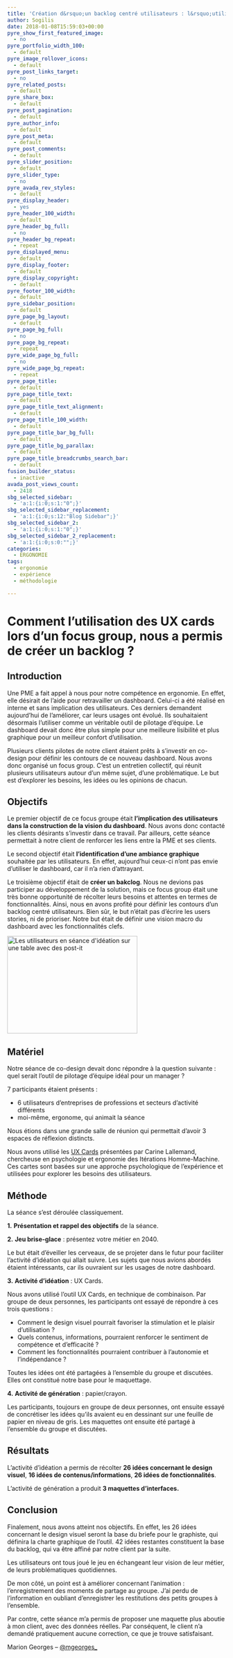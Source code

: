 ```yaml
---
title: 'Création d&rsquo;un backlog centré utilisateurs : l&rsquo;utilisation des UX Cards'
author: Sogilis
date: 2018-01-08T15:59:03+00:00
pyre_show_first_featured_image:
  - no
pyre_portfolio_width_100:
  - default
pyre_image_rollover_icons:
  - default
pyre_post_links_target:
  - no
pyre_related_posts:
  - default
pyre_share_box:
  - default
pyre_post_pagination:
  - default
pyre_author_info:
  - default
pyre_post_meta:
  - default
pyre_post_comments:
  - default
pyre_slider_position:
  - default
pyre_slider_type:
  - no
pyre_avada_rev_styles:
  - default
pyre_display_header:
  - yes
pyre_header_100_width:
  - default
pyre_header_bg_full:
  - no
pyre_header_bg_repeat:
  - repeat
pyre_displayed_menu:
  - default
pyre_display_footer:
  - default
pyre_display_copyright:
  - default
pyre_footer_100_width:
  - default
pyre_sidebar_position:
  - default
pyre_page_bg_layout:
  - default
pyre_page_bg_full:
  - no
pyre_page_bg_repeat:
  - repeat
pyre_wide_page_bg_full:
  - no
pyre_wide_page_bg_repeat:
  - repeat
pyre_page_title:
  - default
pyre_page_title_text:
  - default
pyre_page_title_text_alignment:
  - default
pyre_page_title_100_width:
  - default
pyre_page_title_bar_bg_full:
  - default
pyre_page_title_bg_parallax:
  - default
pyre_page_title_breadcrumbs_search_bar:
  - default
fusion_builder_status:
  - inactive
avada_post_views_count:
  - 2418
sbg_selected_sidebar:
  - 'a:1:{i:0;s:1:"0";}'
sbg_selected_sidebar_replacement:
  - 'a:1:{i:0;s:12:"Blog Sidebar";}'
sbg_selected_sidebar_2:
  - 'a:1:{i:0;s:1:"0";}'
sbg_selected_sidebar_2_replacement:
  - 'a:1:{i:0;s:0:"";}'
categories:
  - ERGONOMIE
tags:
  - ergonomie
  - expérience
  - méthodologie

---
```

# Comment l&rsquo;utilisation des UX cards lors d&rsquo;un focus group, nous a permis de créer un backlog ?

## Introduction

Une PME a fait appel à nous pour notre compétence en ergonomie. En effet, elle désirait de l&rsquo;aide pour retravailler un dashboard. Celui-ci a été réalisé en interne et sans implication des utilisateurs. Ces derniers demandent aujourd&rsquo;hui de l’améliorer, car leurs usages ont évolué. Ils souhaitaient désormais l’utiliser comme un véritable outil de pilotage d’équipe. Le dashboard devait donc être plus simple pour une meilleure lisibilité et plus graphique pour un meilleur confort d’utilisation.

Plusieurs clients pilotes de notre client étaient prêts à s’investir en co-design pour définir les contours de ce nouveau dashboard. Nous avons donc organisé un focus group. C’est un entretien collectif, qui réunit plusieurs utilisateurs autour d’un même sujet, d’une problématique. Le but est d’explorer les besoins, les idées ou les opinions de chacun.

## Objectifs

Le premier objectif de ce focus groupe était **l’implication des utilisateurs dans la construction de la vision du dashboard**. Nous avons donc contacté les clients désirants s&rsquo;investir dans ce travail. Par ailleurs, cette séance permettait à notre client de renforcer les liens entre la PME et ses clients.

Le second objectif était **l&rsquo;identification d&rsquo;une ambiance graphique** souhaitée par les utilisateurs. En effet, aujourd&rsquo;hui ceux-ci n&rsquo;ont pas envie d’utiliser le dashboard, car il n’a rien d’attrayant.

Le troisième objectif était de **créer un bakclog**. Nous ne devions pas participer au développement de la solution, mais ce focus group était une très bonne opportunité de récolter leurs besoins et attentes en termes de fonctionnalités. Ainsi, nous en avons profité pour définir les contours d’un backlog centré utilisateurs. Bien sûr, le but n’était pas d’écrire les users stories, ni de prioriser. Notre but était de définir une vision macro du dashboard avec les fonctionnalités clefs.

<img class="size-medium wp-image-2228 aligncenter" src="http://sogilis.com/wp-content/uploads/2018/01/WP_20171213_002-2-300x225.jpg" alt="Les utilisateurs en séance d'idéation sur une table avec des post-it" width="300" height="225" srcset="http://sogilis.com/wp-content/uploads/2018/01/WP_20171213_002-2-300x225.jpg 300w, http://sogilis.com/wp-content/uploads/2018/01/WP_20171213_002-2-768x576.jpg 768w, http://sogilis.com/wp-content/uploads/2018/01/WP_20171213_002-2-1024x768.jpg 1024w, http://sogilis.com/wp-content/uploads/2018/01/WP_20171213_002-2.jpg 1632w" sizes="(max-width: 300px) 100vw, 300px" />

## Matériel

Notre séance de co-design devait donc répondre à la question suivante : quel serait l’outil de pilotage d’équipe idéal pour un manager ?
  
7 participants étaient présents :

  * 6 utilisateurs d’entreprises de professions et secteurs d’activité différents
  * moi-même, ergonome, qui animait la séance

Nous étions dans une grande salle de réunion qui permettait d’avoir 3 espaces de réflexion distincts.
  
Nous avons utilisé les [UX Cards][1] présentées par Carine Lallemand, chercheuse en psychologie et ergonomie des Itérations Homme-Machine. Ces cartes sont basées sur une approche psychologique de l&rsquo;expérience et utilisées pour explorer les besoins des utilisateurs.

## Méthode

La séance s’est déroulée classiquement.
  
**1.** **Présentation et rappel des objectifs** de la séance.
  
**2.** **Jeu brise-glace** : présentez votre métier en 2040.
  
Le but était d’éveiller les cerveaux, de se projeter dans le futur pour faciliter l’activité d’idéation qui allait suivre. Les sujets que nous avions abordés étaient intéressants, car ils ouvraient sur les usages de notre dashboard.
  
**3.** **Activité d’idéation** : UX Cards.
  
Nous avons utilisé l’outil UX Cards, en technique de combinaison. Par groupe de deux personnes, les participants ont essayé de répondre à ces trois questions :

<li style="list-style-type: none">
  <ul>
    <li>
      Comment le design visuel pourrait favoriser la stimulation et le plaisir d’utilisation ?
    </li>
    <li>
      Quels contenus, informations, pourraient renforcer le sentiment de compétence et d’efficacité ?
    </li>
    <li>
      Comment les fonctionnalités pourraient contribuer à l’autonomie et l’indépendance ?
    </li>
  </ul>
</li>

Toutes les idées ont été partagées à l’ensemble du groupe et discutées. Elles ont constitué notre base pour le maquettage.
  
**4.** **Activité de génération** : papier/crayon.
  
Les participants, toujours en groupe de deux personnes, ont ensuite essayé de concrétiser les idées qu&rsquo;ils avaient eu en dessinant sur une feuille de papier en niveau de gris. Les maquettes ont ensuite été partagé à l’ensemble du groupe et discutées.

## Résultats

L’activité d’idéation a permis de récolter **26 idées concernant le design visuel**, **16 idées de contenus/informations**, **26 idées de fonctionnalités**.
  
L’activité de génération a produit **3 maquettes d’interfaces.**

## Conclusion

Finalement, nous avons atteint nos objectifs. En effet, les 26 idées concernant le design visuel seront la base du briefe pour le graphiste, qui définira la charte graphique de l’outil. 42 idées restantes constituent la base du backlog, qui va être affiné par notre client par la suite.
  
Les utilisateurs ont tous joué le jeu en échangeant leur vision de leur métier, de leurs problématiques quotidiennes.
  
De mon côté, un point est à améliorer concernant l’animation : l’enregistrement des moments de partage au groupe. J’ai perdu de l’information en oubliant d&rsquo;enregistrer les restitutions des petits groupes à l’ensemble.
  
Par contre, cette séance m’a permis de proposer une maquette plus aboutie à mon client, avec des données réelles. Par conséquent, le client n&rsquo;a demandé pratiquement aucune correction, ce que je trouve satisfaisant.

Marion Georges &#8211; <span style="text-decoration: underline"><a href="https://twitter.com/mgeorges_">@mgeorges_</a></span>

 [1]: https://uxmind.eu/portfolio/ux-design-and-evaluation-cards/